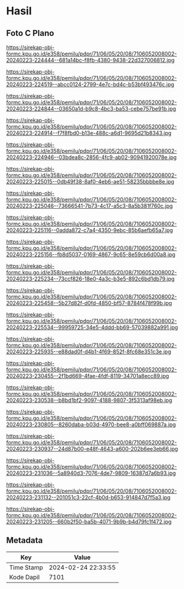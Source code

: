 # Hasil

## Foto C Plano

https://sirekap-obj-formc.kpu.go.id/e358/pemilu/pdpr/71/06/05/20/08/7106052008002-20240223-224444--681a14bc-f8fb-4380-9438-22d327006812.jpg

https://sirekap-obj-formc.kpu.go.id/e358/pemilu/pdpr/71/06/05/20/08/7106052008002-20240223-224519--abcc0124-2799-4e7c-bd4c-b53bf493476c.jpg

https://sirekap-obj-formc.kpu.go.id/e358/pemilu/pdpr/71/06/05/20/08/7106052008002-20240223-224844--03650a1d-b9c8-4bc3-ba53-cebe757be91b.jpg

https://sirekap-obj-formc.kpu.go.id/e358/pemilu/pdpr/71/06/05/20/08/7106052008002-20240223-224914--f7f8fbd0-b13e-488c-a6d1-9695d21b8343.jpg

https://sirekap-obj-formc.kpu.go.id/e358/pemilu/pdpr/71/06/05/20/08/7106052008002-20240223-224946--03bdea8c-2856-4fc9-ab02-90941920078e.jpg

https://sirekap-obj-formc.kpu.go.id/e358/pemilu/pdpr/71/06/05/20/08/7106052008002-20240223-225015--0db49f38-8af0-4eb6-ae51-58235bbbbe8e.jpg

https://sirekap-obj-formc.kpu.go.id/e358/pemilu/pdpr/71/06/05/20/08/7106052008002-20240223-225046--73666541-7b73-4c17-a5c3-8a5b381f760c.jpg

https://sirekap-obj-formc.kpu.go.id/e358/pemilu/pdpr/71/06/05/20/08/7106052008002-20240223-225116--0adda872-c7a4-4350-9ebc-85b6aefb65a7.jpg

https://sirekap-obj-formc.kpu.go.id/e358/pemilu/pdpr/71/06/05/20/08/7106052008002-20240223-225156--fb8d5037-0169-4867-9c65-8e59cb6d00a8.jpg

https://sirekap-obj-formc.kpu.go.id/e358/pemilu/pdpr/71/06/05/20/08/7106052008002-20240223-225234--73ccf826-18e0-4a3c-b3e5-892c6bd1db79.jpg

https://sirekap-obj-formc.kpu.go.id/e358/pemilu/pdpr/71/06/05/20/08/7106052008002-20240223-225458--5b27d82f-d0fd-4850-bf57-8784f478f99b.jpg

https://sirekap-obj-formc.kpu.go.id/e358/pemilu/pdpr/71/06/05/20/08/7106052008002-20240223-225534--99959725-34e5-4ddd-bb69-57039882a991.jpg

https://sirekap-obj-formc.kpu.go.id/e358/pemilu/pdpr/71/06/05/20/08/7106052008002-20240223-225935--e88dad0f-d4b1-4f69-852f-8fc68e351c3e.jpg

https://sirekap-obj-formc.kpu.go.id/e358/pemilu/pdpr/71/06/05/20/08/7106052008002-20240223-230455--2f1bd669-4fae-4fdf-8119-34701a8ecc89.jpg

https://sirekap-obj-formc.kpu.go.id/e358/pemilu/pdpr/71/06/05/20/08/7106052008002-20240223-230538--b8bd1bf2-9097-4188-9807-3f5313af98eb.jpg

https://sirekap-obj-formc.kpu.go.id/e358/pemilu/pdpr/71/06/05/20/08/7106052008002-20240223-230805--8260daba-b03d-4970-bee8-a0bff069887a.jpg

https://sirekap-obj-formc.kpu.go.id/e358/pemilu/pdpr/71/06/05/20/08/7106052008002-20240223-230937--24d87b00-e48f-4643-a600-202b6ee3eb66.jpg

https://sirekap-obj-formc.kpu.go.id/e358/pemilu/pdpr/71/06/05/20/08/7106052008002-20240223-231036--5a8940d3-7076-4de7-9809-16387d7a6b93.jpg

https://sirekap-obj-formc.kpu.go.id/e358/pemilu/pdpr/71/06/05/20/08/7106052008002-20240223-231132--201051c3-22cf-4b0d-b653-914847d7f5a3.jpg

https://sirekap-obj-formc.kpu.go.id/e358/pemilu/pdpr/71/06/05/20/08/7106052008002-20240223-231205--660b2f50-ba5b-4071-9b9b-b4d79fc1f472.jpg


## Metadata

| Key        | Value               |
| ---------- | ------------------- |
| Time Stamp | 2024-02-24 22:33:55 |
| Kode Dapil | 7101                |



